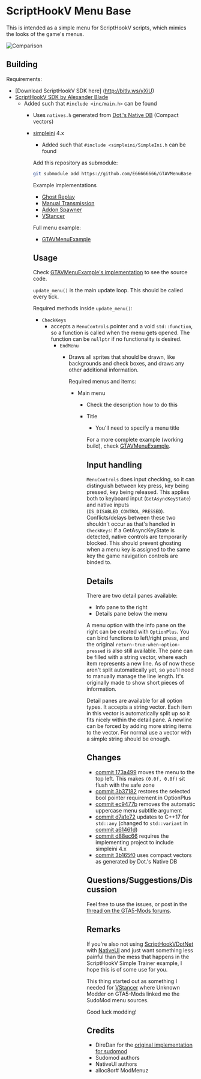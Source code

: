 # ScriptHookV Menu Base


This is intended as a simple menu for ScriptHookV scripts,
which mimics the looks of the game's menus.

![Comparison](MenuCompare.png)

## Building

Requirements:
* [Download ScriptHookV SDK here] (http://bitly.ws/yXiU)
* [ScriptHookV SDK by Alexander Blade](http://www.dev-c.com/gtav/scripthookv/)
  * Added such that `#include <inc/main.h>` can be found
    * Uses `natives.h` generated from [Dot.'s Native DB](https://nativedb.dotindustries.dev/natives/) (Compact vectors)
    * [simpleini](https://github.com/brofield/simpleini) 4.x
      * Added such that `#include <simpleini/SimpleIni.h` can be found
      
      Add this repository as submodule:  
      
      ```sh
      git submodule add https://github.com/E66666666/GTAVMenuBase
      ```
      
      Example implementations
      
      * [Ghost Replay](https://github.com/E66666666/GTAVGhostReplay)
      * [Manual Transmission](https://github.com/E66666666/GTAVManualTransmission)
      * [Addon Spawner](https://github.com/E66666666/GTAVAddonLoader)
      * [VStancer](https://github.com/E66666666/GTAVStancer)
      
      Full menu example:
      
      * [GTAVMenuExample](https://github.com/E66666666/GTAVMenuExample)
      
      ## Usage
      
      Check [GTAVMenuExample's implementation](https://github.com/E66666666/GTAVMenuExample/blob/master/GTAVMenuExample/script.cpp) to see the source code.
      
      `update_menu()` is the main update loop. This should be called every tick.
      
      Required methods inside `update_menu()`:
      
      * `CheckKeys`
        * accepts a `MenuControls` pointer and a void `std::function`, so a function is called
          when the menu gets opened. The function can be `nullptr` if no functionality is desired.
          * `EndMenu`
            * Draws all sprites that should be drawn, like backgrounds and check boxes, and draws any
              other additional information.
              
              Required menus and items:
              
              * Main menu
                * Check the description how to do this
                * Title
                  * You'll need to specify a menu title
                  
                  For a more complete example (working build), check [GTAVMenuExample](https://github.com/E66666666/GTAVMenuExample).
                  
                  ## Input handling
                  
                  `MenuControls` does input checking, so it can distinguish between key press, key being pressed, key being released. This applies both to keyboard input (`GetAsyncKeyState`) and native inputs (`IS_DISABLED_CONTROL_PRESSED`). Conflicts/delays between these two shouldn't occur as that's handled in `CheckKeys`: if a GetAsyncKeyState is detected, native controls are temporarily
                  blocked. This should prevent ghosting when a menu key is assigned to the same key the game
                  navigation controls are binded to.
                  
                  ## Details
                  
                  There are two detail panes available:
                  
                  * Info pane to the right
                  * Details pane below the menu
                  
                  A menu option with the info pane on the right can be created with `OptionPlus`. You can bind
                  functions to left/right press, and the original `return-true-when-option-pressed` is also
                  still available. The pane can be filled with a string vector, where each item represents a new
                  line. As of now these aren't split automatically yet, so you'll need to manually manage the
                  line length. It's originally made to show short pieces of information.
                  
                  Detail panes are available for all option types. It accepts a string vector. Each item in this
                  vector is automatically split up so it fits nicely within the detail pane. A newline can be
                  forced by adding more string items to the vector. For normal use a vector with a simple string
                  should be enough.
                  
                  ## Changes
                  
                  * [commit 173a499](https://github.com/E66666666/GTAVMenuBase/commit/173a499c7b77242aeafd58d610a6bfa209571588) moves the menu to the top left. This makes `(0.0f, 0.0f)` sit flush with the safe zone
                  * [commit 3b37182](https://github.com/E66666666/GTAVMenuBase/commit/3b37182181e73c28439838b6107eae53a2844e03) restores the selected bool pointer requirement in OptionPlus
                  * [commit ec9477b](https://github.com/E66666666/GTAVMenuBase/commit/ec9477b0b203efc2fcc83e7dcce33045d2198917) removes the automatic uppercase menu subtitle argument
                  * [commit d7a1e72](https://github.com/E66666666/GTAVMenuBase/commit/d7a1e72756919c2499a7f7446e40bd6083c2e928) updates to C++17  for `std::any` (changed to `std::variant` in [commit a61461d](https://github.com/E66666666/GTAVMenuBase/commit/a61461d0e0506469507b6d09b7a0faff253b9d26))
                  * [commit d88ec66](https://github.com/E66666666/GTAVMenuBase/commit/d88ec66b30c12b07b00afaa193c3470c49c6512f) requires the implementing project to include simpleini 4.x
                  * [commit 3b165f0](https://github.com/E66666666/GTAVMenuBase/commit/3b165f004265b1ee79a06cb9fdacacb7806f14a4) uses compact vectors as generated by Dot.'s Native DB
                  
                  ## Questions/Suggestions/Discussion
                  
                  Feel free to use the issues, or post in the [thread on the GTA5-Mods forums](https://forums.gta5-mods.com/topic/12090/tool-wip-c-shv-lightweight-menu-library).
                  
                  ## Remarks
                  
                  If you're also not using [ScriptHookVDotNet](https://github.com/crosire/scripthookvdotnet) with [NativeUI](https://github.com/Guad/NativeUI) and just want something less painful than the mess that happens in the ScriptHookV Simple Trainer example, I hope this is of some use for you.
                  
                  This thing started out as something I needed for [VStancer](https://github.com/E66666666/GTAVStancer)
                  where Unknown Modder on GTA5-Mods linked me the SudoMod menu sources.
                  
                  Good luck modding!
                  
                  ## Credits
                  
                  * DireDan for the [original implementation for sudomod](https://www.unknowncheats.me/forum/grand-theft-auto-v/200692-originbase-sudomod-1-37-a.html)
                  * Sudomod authors
                  * NativeUI authors
                  * alloc8or# ModMenuz

